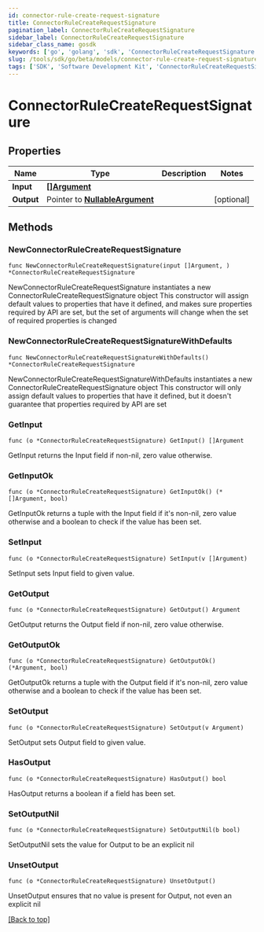 ```yaml
---
id: connector-rule-create-request-signature
title: ConnectorRuleCreateRequestSignature
pagination_label: ConnectorRuleCreateRequestSignature
sidebar_label: ConnectorRuleCreateRequestSignature
sidebar_class_name: gosdk
keywords: ['go', 'golang', 'sdk', 'ConnectorRuleCreateRequestSignature'] 
slug: /tools/sdk/go/beta/models/connector-rule-create-request-signature
tags: ['SDK', 'Software Development Kit', 'ConnectorRuleCreateRequestSignature']
---
```


# ConnectorRuleCreateRequestSignature

## Properties

Name | Type | Description | Notes
------------ | ------------- | ------------- | -------------
**Input** | [**[]Argument**](Argument) |  | 
**Output** | Pointer to [**NullableArgument**](Argument) |  | [optional] 

## Methods

### NewConnectorRuleCreateRequestSignature

`func NewConnectorRuleCreateRequestSignature(input []Argument, ) *ConnectorRuleCreateRequestSignature`

NewConnectorRuleCreateRequestSignature instantiates a new ConnectorRuleCreateRequestSignature object
This constructor will assign default values to properties that have it defined,
and makes sure properties required by API are set, but the set of arguments
will change when the set of required properties is changed

### NewConnectorRuleCreateRequestSignatureWithDefaults

`func NewConnectorRuleCreateRequestSignatureWithDefaults() *ConnectorRuleCreateRequestSignature`

NewConnectorRuleCreateRequestSignatureWithDefaults instantiates a new ConnectorRuleCreateRequestSignature object
This constructor will only assign default values to properties that have it defined,
but it doesn't guarantee that properties required by API are set

### GetInput

`func (o *ConnectorRuleCreateRequestSignature) GetInput() []Argument`

GetInput returns the Input field if non-nil, zero value otherwise.

### GetInputOk

`func (o *ConnectorRuleCreateRequestSignature) GetInputOk() (*[]Argument, bool)`

GetInputOk returns a tuple with the Input field if it's non-nil, zero value otherwise
and a boolean to check if the value has been set.

### SetInput

`func (o *ConnectorRuleCreateRequestSignature) SetInput(v []Argument)`

SetInput sets Input field to given value.


### GetOutput

`func (o *ConnectorRuleCreateRequestSignature) GetOutput() Argument`

GetOutput returns the Output field if non-nil, zero value otherwise.

### GetOutputOk

`func (o *ConnectorRuleCreateRequestSignature) GetOutputOk() (*Argument, bool)`

GetOutputOk returns a tuple with the Output field if it's non-nil, zero value otherwise
and a boolean to check if the value has been set.

### SetOutput

`func (o *ConnectorRuleCreateRequestSignature) SetOutput(v Argument)`

SetOutput sets Output field to given value.

### HasOutput

`func (o *ConnectorRuleCreateRequestSignature) HasOutput() bool`

HasOutput returns a boolean if a field has been set.

### SetOutputNil

`func (o *ConnectorRuleCreateRequestSignature) SetOutputNil(b bool)`

 SetOutputNil sets the value for Output to be an explicit nil

### UnsetOutput
`func (o *ConnectorRuleCreateRequestSignature) UnsetOutput()`

UnsetOutput ensures that no value is present for Output, not even an explicit nil

[[Back to top]](#) 


